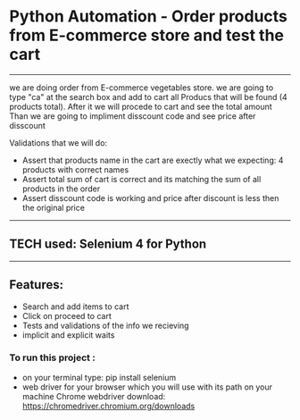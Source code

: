 # Python Automation - Order products from E-commerce store and test the cart 

-----------

 we are doing order from E-commerce vegetables store.
we are going to type "ca" at the search box and add to cart all 
Producs that will be found (4 products total).
After it we will procede to cart and see the total amount
Than we are going to impliment disscount code and see price after disscount 

Validations that we will do:
* Assert that products name in the cart are exectly what we expecting:
4 products with correct names 
* Assert total sum of cart is correct and its matching the sum of all products in the order 
* Assert disscount code is working and price after discount is less then the original price 
------------


## TECH used: Selenium 4 for Python

-----------------

## Features:

* Search and add items to cart 
* Click on proceed to cart 
* Tests and validations of the info we recieving 
* implicit and explicit waits 

### To run this project :
* on your terminal type: pip install selenium
* web driver for your browser which you will use with its path on your machine
  Chrome webdriver download: https://chromedriver.chromium.org/downloads

  